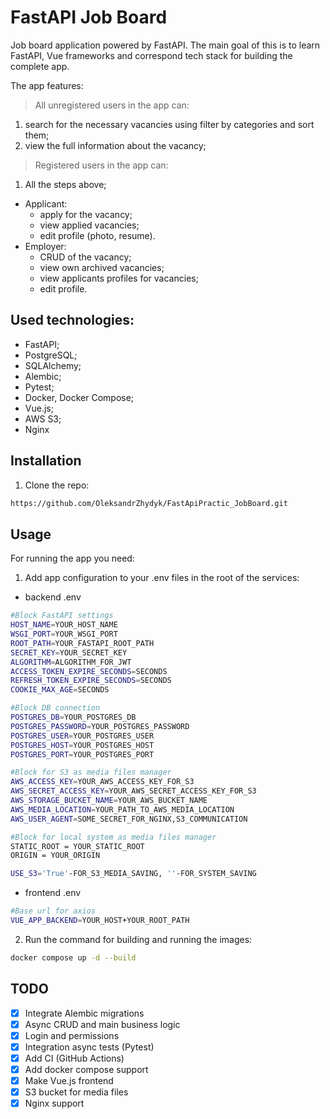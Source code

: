 # FastAPI Job Board

Job board application powered by FastAPI. 
The main goal of this is to learn FastAPI, Vue 
frameworks and correspond tech stack for building the complete app.


The app features:
> All unregistered users in the app can:
1) search for the necessary vacancies using filter by categories and sort them;
2) view the full information about the vacancy;

> Registered users in the app can:
1) All the steps above;
- Applicant:
  - apply for the vacancy;
  - view applied vacancies;
  - edit profile (photo, resume).
- Employer:
  - CRUD of the vacancy;
  - view own archived vacancies;
  - view applicants profiles for vacancies;
  - edit profile.

## Used technologies:
* FastAPI;
* PostgreSQL;
* SQLAlchemy;
* Alembic;
* Pytest;
* Docker, Docker Compose;
* Vue.js;
* AWS S3;
* Nginx

## Installation

1. Clone the repo:
```sh
https://github.com/OleksandrZhydyk/FastApiPractic_JobBoard.git
```

## Usage

For running the app you need:

1. Add app configuration to your .env files in the root of the services:
* backend .env
```sh
#Block FastAPI settings
HOST_NAME=YOUR_HOST_NAME
WSGI_PORT=YOUR_WSGI_PORT
ROOT_PATH=YOUR_FASTAPI_ROOT_PATH
SECRET_KEY=YOUR_SECRET_KEY
ALGORITHM=ALGORITHM_FOR_JWT
ACCESS_TOKEN_EXPIRE_SECONDS=SECONDS
REFRESH_TOKEN_EXPIRE_SECONDS=SECONDS
COOKIE_MAX_AGE=SECONDS

#Block DB connection
POSTGRES_DB=YOUR_POSTGRES_DB
POSTGRES_PASSWORD=YOUR_POSTGRES_PASSWORD
POSTGRES_USER=YOUR_POSTGRES_USER
POSTGRES_HOST=YOUR_POSTGRES_HOST
POSTGRES_PORT=YOUR_POSTGRES_PORT

#Block for S3 as media files manager
AWS_ACCESS_KEY=YOUR_AWS_ACCESS_KEY_FOR_S3
AWS_SECRET_ACCESS_KEY=YOUR_AWS_SECRET_ACCESS_KEY_FOR_S3
AWS_STORAGE_BUCKET_NAME=YOUR_AWS_BUCKET_NAME
AWS_MEDIA_LOCATION=YOUR_PATH_TO_AWS_MEDIA_LOCATION
AWS_USER_AGENT=SOME_SECRET_FOR_NGINX,S3_COMMUNICATION

#Block for local system as media files manager
STATIC_ROOT = YOUR_STATIC_ROOT
ORIGIN = YOUR_ORIGIN

USE_S3='True'-FOR_S3_MEDIA_SAVING, ''-FOR_SYSTEM_SAVING
```

* frontend .env
```sh
#Base url for axios
VUE_APP_BACKEND=YOUR_HOST+YOUR_ROOT_PATH
```

2. Run the command for building and running the images:
```sh
docker compose up -d --build
```


## TODO
- [x] Integrate Alembic migrations
- [x] Async CRUD and main business logic
- [x] Login and permissions 
- [x] Integration async tests (Pytest)
- [x] Add CI (GitHub Actions)
- [x] Add docker compose support
- [x] Make Vue.js frontend
- [x] S3 bucket for media files
- [x] Nginx support

